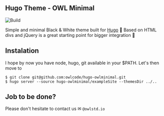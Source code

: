 ## Hugo Theme - OWL Minimal

![Build](https://github.com/owlcode/hugo-owlminimal/workflows/CI/badge.svg)

Simple and minimal Black & White theme built for [Hugo](https://gohugo.io/) 💪 
Based on HTML divs and jQuery is a great starting point for bigger integration 👀

## Instalation
I hope by now you have node, hugo, git available in your $PATH. Let's then move to

```
$ git clone git@github.com:owlcode/hugo-owlminimal.git
$ hugo server --source hugo-owlminimal/exampleSite --themesDir ../..
```

## Job to be done?
Please don't hesitate to contact us ✉ `@owlstd.io`
